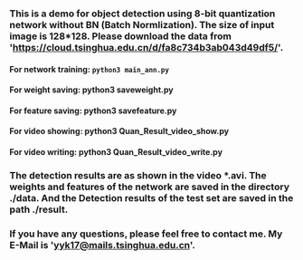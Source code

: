 ### This is a demo for object detection using 8-bit quantization network without BN (Batch Normlization). The size of input image is 128*128. Please download the data from 'https://cloud.tsinghua.edu.cn/d/fa8c734b3ab043d49df5/'.  


#### For network training: ```python3 main_ann.py```

#### For weight saving: python3 saveweight.py

#### For feature saving: python3 savefeature.py

#### For video showing: python3 Quan_Result_video_show.py

#### For video writing: python3 Quan_Result_video_write.py

### The detection results are as shown in the video *.avi. The weights and features of the network are saved in the directory ./data. And the Detection results of the test set are saved in the path ./result.

### If you have any questions, please feel free to contact me. My E-Mail is 'yyk17@mails.tsinghua.edu.cn'. 
